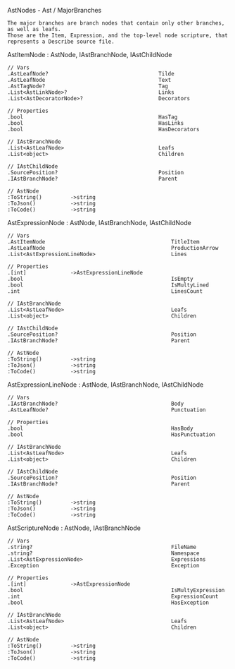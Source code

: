 AstNodes - Ast / MajorBranches

	The major branches are branch nodes that contain only other branches, as well as leafs.
	Those are the Item, Expression, and the top-level node scripture, that represents a Describe source file.
	


AstItemNode : AstNode, IAstBranchNode, IAstChildNode

	// Vars
	.AstLeafNode? 									Tilde
	.AstLeafNode 									Text
	.AstTagNode? 									Tag
	.List<AstLinkNode>? 							Links
	.List<AstDecoratorNode>? 						Decorators
	
	// Properties
	.bool 											HasTag
	.bool 											HasLinks
    .bool 											HasDecorators
	
	// IAstBranchNode
	.List<AstLeafNode>								Leafs
	.List<object>									Children
	
	// IAstChildNode
	.SourcePosition? 								Position
	.IAstBranchNode? 								Parent

	// AstNode
	:ToString()			->string
	:ToJson()			->string
	:ToCode()			->string



AstExpressionNode : AstNode, IAstBranchNode, IAstChildNode

	// Vars
	.AstItemNode 										TitleItem
	.AstLeafNode 										ProductionArrow
	.List<AstExpressionLineNode> 						Lines
	
	// Properties
	.[int]				->AstExpressionLineNode
	.bool 												IsEmpty
	.bool 												IsMultyLined
	.int 												LinesCount
	
	// IAstBranchNode
	.List<AstLeafNode>									Leafs
	.List<object>										Children
	
	// IAstChildNode
	.SourcePosition? 									Position
	.IAstBranchNode? 									Parent

	// AstNode
	:ToString()			->string
	:ToJson()			->string
	:ToCode()			->string



AstExpressionLineNode : AstNode, IAstBranchNode, IAstChildNode

	// Vars
	.IAstBranchNode? 									Body
	.AstLeafNode? 										Punctuation
	
	// Properties
	.bool 												HasBody
	.bool 												HasPunctuation
	
	// IAstBranchNode
	.List<AstLeafNode>									Leafs
	.List<object>										Children
	
	// IAstChildNode
	.SourcePosition? 									Position
	.IAstBranchNode? 									Parent
	
	// AstNode
	:ToString()			->string
	:ToJson()			->string
	:ToCode()			->string



AstScriptureNode : AstNode, IAstBranchNode

	// Vars
	.string? 											FileName
	.string? 											Namespace
	.List<AstExpressionNode> 							Expressions
	.Exception											Exception
	
	// Properties
	.[int]				->AstExpressionNode
	.bool 												IsMultyExpression
	.int 												ExpressionCount
	.bool												HasException
	
	// IAstBranchNode
	.List<AstLeafNode>									Leafs
	.List<object>										Children
	
	// AstNode
	:ToString()			->string
	:ToJson()			->string
	:ToCode()			->string